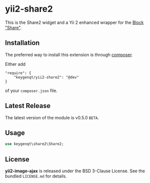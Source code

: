 yii2-share2
===================

This is the Share2 widget and a Yii 2 enhanced wrapper for the [Block "Share"](https://tech.yandex.ru/share/).

## Installation

The preferred way to install this extension is through [composer](http://getcomposer.org/download/).

Either add

```
"require": {
    "keygenqt/yii2-share2": "@dev"
}
```

of your `composer.json` file.

## Latest Release

The latest version of the module is v0.5.0 `BETA`.

## Usage

```php
use keygenqt\share2\Share2;
```

## License

**yii2-image-ajax** is released under the BSD 3-Clause License. See the bundled `LICENSE.md` for details.


